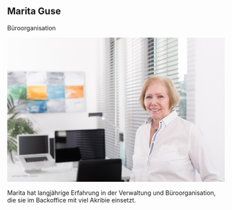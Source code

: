 ## Marita Guse

Büroorganisation

![](/assets/images/about_us/full_image/marita.guse.jpg)

Marita hat langjährige Erfahrung in der Verwaltung und Büroorganisation, die sie im Backoffice mit viel Akribie einsetzt.
